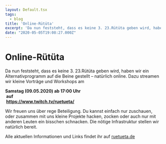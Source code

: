 ```yaml
---
layout: Default.tsx
tags:
  - blog
title: 'Online-Rütüta'
excerpt: 'Da nun feststeht, dass es keine 3. 23.Rütüta geben wird, haben wir ein Alternativprogramm auf die Beine gestellt – natürlich online. Dazu streamen wir kleine Vorträge und Workshops am Samstag […]'
date: "2020-05-05T19:08:27.000Z"
---
```


# Online-Rütüta


<p>Da nun feststeht, dass es keine 3. 23.Rütüta geben wird, haben wir ein Alternativprogramm auf die Beine gestellt – natürlich online. Dazu streamen wir kleine Vorträge und Workshops am</p>



<p><strong>Samstag (09.05.2020) ab 17:00 Uhr<br>&nbsp;auf<br>&nbsp;<a href="https://www.twitch.tv/ruetueta/" target="_blank" rel="noreferrer noopener">https://www.twitch.tv/ruetueta/</a></strong></p>



<p>Wir freuen uns über rege Beteiligung. Du kannst einfach nur zuschauen, oder zusammen mit uns kleine Projekte hacken, zocken oder auch nur mit anderen Leuten ein bisschen schnacken. Die nötige Infrastruktur stellen wir natürlich bereit.</p>



<p>Alle aktuellen Informationen und Links findet ihr auf <a href="https://ruetueta.de/" target="_blank" rel="noreferrer noopener">ruetueta.de</a></p>


